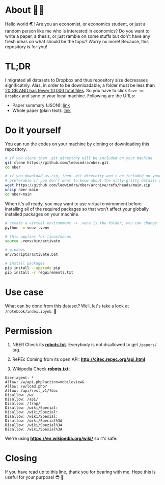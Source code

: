 # About ✌🏽
Hello world 🌏! Are you an economist, or economics student, or just a random person like me who is interested in economics? Do you want to write a paper, a thesis, or just ramble on some stuffs but don't have any fresh ideas on what should be the topic? Worry no more! Because, this repository is for you!

# TL;DR

I migrated all datasets to Dropbox and thus repository size decresases significatnly. Alas, in order to be downloadable, a folder must be less than [20 GB AND has fewer 10,000 total files](https://help.dropbox.com/installs-integrations/sync-uploads/download-entire-folders). So you have to click `Save to Dropbox` and sync to your local machine. Following are the URLs:
- Paper summary (JSON): [link](https://www.dropbox.com/sh/dx2vbms2zgei7eb/AAA5PsnLBJtQyeEowFxeCMqqa?dl=0 )
- Whole paper (plain text): [link](https://www.dropbox.com/sh/qxzcsj7b72gw9pv/AAB3Gywycgd_DrQYroGipBGAa?dl=0)

# Do it yourself
You can run the codes on your machine by cloning or downloading this repository.

```bash
# if you clone then .git directory will be included on your machine
git clone https://github.com/ledwindra/nber.git
cd nber

# if you download as zip, then .git direcotry won't be included on your machine
# preferable if you don't want to know about the nitty-gritty details about git
wget https://github.com/ledwindra/nber/archive/refs/heads/main.zip
unzip nber-main
cd nber-main 
```

When it's all ready, you may want to use virtual environment before installing all of the required packages so that won't affect your globally installed packages on your machine.

```bash
# create a virtual environment -> .venv is the folder, you can change
python -m venv .venv

# this applies for linux/macos
source .venv/bin/activate

# windows
env/Scripts/activate.bat

# install packages
pip install --upgrade pip
pip install -r requirements.txt 
```

# Use case
What can be done from this dataset? Well, let's take a look at `/notebook/index.ipynb`. 📙

# Permission
1. NBER
Check its [<strong>robots.txt</strong>](http://data.nber.org/robots.txt). Everybody is not disallowed to get `/papers/` tag.

2. RePEc
Coming from its open API: <strong>http://citec.repec.org/api.html</strong>

3. Wikipedia
Check [<strong>robots.txt</strong>](https://en.wikipedia.org/robots.txt):

```
User-agent: *
Allow: /w/api.php?action=mobileview&
Allow: /w/load.php?
Allow: /api/rest_v1/?doc
Disallow: /w/
Disallow: /api/
Disallow: /trap/
Disallow: /wiki/Special:
Disallow: /wiki/Spezial:
Disallow: /wiki/Spesial:
Disallow: /wiki/Special%3A
Disallow: /wiki/Spezial%3A
Disallow: /wiki/Spesial%3A
```

We're using <strong>https://en.wikipedia.org/wiki/</strong> so it's safe.

# Closing
If you have read up to this line, thank you for bearing with me. Hope this is useful for your purpose! 😎 🍻
